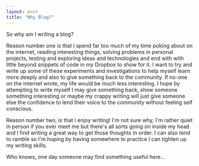 ```yaml
---
layout: post
title: "Why Blog?"
---
```


So why am I writing a blog? 

Reason number one is that I spend far too much of my time poking about on the internet, reading interesting things, solving problems in personal projects, testing and exploring ideas and technologies and end with with little beyond snippets of code in my Dropbox to show for it. I want to try and write up some of these experiments and investigations to help myself learn more deeply and also to give something back to the community. If no-one on the internet wrote, my life would be much less interesting. I hope by attempting to write myself I may give something back, show someone something interesting or maybe my crappy writing will just give someone else the confidence to lend their voice to the community without feeling self conscious.

Reason number two, is that I enjoy writing! I'm not sure why, I'm rather quiet in person if you ever meet me but there's all sorts going on inside my head and I find writing a great way to get those thoughts in order. I can also tend to ramble so I'm hoping by having somewhere to practice I can tighten up my writing skills.

Who knows, one day someone may find something useful here...

